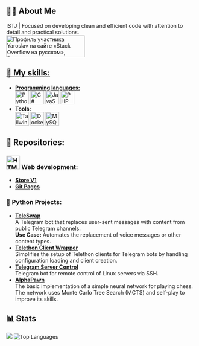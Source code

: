 ## 🧑‍💻 About Me  
ISTJ | Focused on developing clean and efficient code with attention to detail and practical solutions.  
<a href="https://ru.stackoverflow.com/users/655299/yaroslav"><img src="https://ru.stackoverflow.com/users/flair/655299.png?theme=dark" width="208" height="58" alt="Профиль участника Yaroslav на сайте &#171;Stack Overflow на русском&#187;, Вопросы и ответы для программистов" title="Stack Overflow Russia"></a> <a href="https://github.com/Rerowros" align="left">
## 🚀 My skills:
- **Programming languages:** <br>
<a href="https://www.python.org/" target="_blank" rel="noreferrer"><img src="https://raw.githubusercontent.com/danielcranney/readme-generator/main/public/icons/skills/python-colored.svg" width="36" height="36" alt="Python" /></a>
<a href="https://docs.microsoft.com/en-us/dotnet/csharp/" target="_blank" rel="noreferrer"><img src="https://raw.githubusercontent.com/danielcranney/readme-generator/main/public/icons/skills/csharp-colored.svg" width="36" height="36" alt="C#" /></a>
<a href="https://developer.mozilla.org/en-US/docs/Web/JavaScript" target="_blank" rel="noreferrer"><img src="https://raw.githubusercontent.com/danielcranney/readme-generator/main/public/icons/skills/javascript-colored.svg" width="36" height="36" alt="JavaScript" /></a>
<a href="https://www.php.net/" target="_blank" rel="noreferrer"><img src="https://raw.githubusercontent.com/danielcranney/readme-generator/main/public/icons/skills/php-colored.svg" width="36" height="36" alt="PHP" /></a>
 - **Tools:** <br>
<a href="https://tailwindcss.com/" target="_blank" rel="noreferrer"><img src="https://raw.githubusercontent.com/danielcranney/readme-generator/main/public/icons/skills/tailwindcss-colored.svg" width="36" height="36" alt="TailwindCSS" /></a>
<a href="https://www.docker.com/" target="_blank" rel="noreferrer"><img src="https://raw.githubusercontent.com/danielcranney/readme-generator/main/public/icons/skills/docker-colored.svg" width="36" height="36" alt="Docker" /></a>
<a href="https://www.mysql.com/" target="_blank" rel="noreferrer"><img src="https://raw.githubusercontent.com/danielcranney/readme-generator/main/public/icons/skills/mysql-colored.svg" width="36" height="36" alt="MySQL" /></a>

## 📁 Repositories:
### <a href="https://developer.mozilla.org/en-US/docs/Glossary/HTML5" target="_blank" rel="noreferrer"><img src="https://raw.githubusercontent.com/danielcranney/readme-generator/main/public/icons/skills/html5-colored.svg" width="36" height="36" alt="HTML5" /></a> Web development:
- [**Store V1**](https://github.com/Rerowros/Mysite)  
- [**Git Pages**](https://rerowros.github.io/)  

### 🐍 **Python Projects:**  
- [**TeleSwap**](https://github.com/Rerowros/TeleSwap)  
  A Telegram bot that replaces user-sent messages with content from public Telegram channels.  
  **Use Case:** Automates the replacement of voice messages or other content types.
- [**Telethon Client Wrapper**](https://github.com/Rerowros/telethon_client_wrapper)  
  Simplifies the setup of Telethon clients for Telegram bots by handling configuration loading and client creation.
- [**Telegram Server Control**](https://github.com/Rerowros/TSC)  
  Telegram bot for remote control of Linux servers via SSH.
- [**AlphaPawn**](https://github.com/Rerowros/AlphaPawn)  
  The basic implementation of a simple neural network for playing chess. The network uses Monte Carlo Tree Search (MCTS) and self-play to improve its skills.

## 📊 Stats
<img src="https://github-readme-stats.vercel.app/api?username=Rerowros&show_icons=true&theme=radical"/> 
<img src="https://github-readme-stats.vercel.app/api/top-langs/?username=Rerowros&langs_count=10&title_color=0891b2&text_color=ffffff&icon_color=0891b2&bg_color=1c1917&hide_border=true&locale=en&custom_title=Top%20%Languages" alt="Top Languages" /></a>
